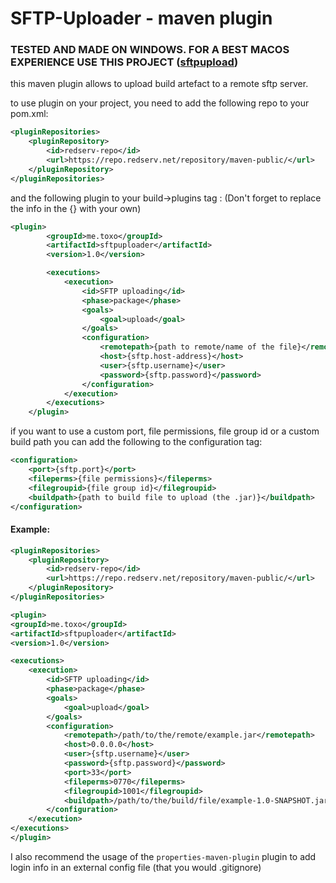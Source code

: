 # SFTP-Uploader - maven plugin

### **TESTED AND MADE ON WINDOWS. FOR A BEST MACOS EXPERIENCE USE THIS PROJECT ([sftpupload](https://github.com/Mrredstone5230/sftp-upload))**

this maven plugin allows to upload build artefact to a remote sftp server.

to use plugin on your project, you need to add the following repo to your pom.xml:

```xml
<pluginRepositories>
    <pluginRepository>
        <id>redserv-repo</id>
        <url>https://repo.redserv.net/repository/maven-public/</url>
    </pluginRepository>
</pluginRepositories>
```
and the following plugin to your build->plugins tag :  (Don't forget to replace the info in the  {} with your own)
```xml
<plugin>
        <groupId>me.toxo</groupId>
        <artifactId>sftpuploader</artifactId>
        <version>1.0</version>

        <executions>
            <execution>
                <id>SFTP uploading</id>
                <phase>package</phase>
                <goals>
                    <goal>upload</goal>
                </goals>
                <configuration>
                    <remotepath>{path to remote/name of the file}</remotepath>
                    <host>{sftp.host-address}</host>
                    <user>{sftp.username}</user>
                    <password>{sftp.password}</password>
                </configuration>
            </execution>
        </executions>
    </plugin>
```

if you want to use a custom port, file permissions, file group id or a custom build path you can add the following to the configuration tag:
```xml
<configuration>
    <port>{sftp.port}</port>
    <fileperms>{file permissions}</fileperms>
    <filegroupid>{file group id}</filegroupid>
    <buildpath>{path to build file to upload (the .jar)}</buildpath>
</configuration>
```

#### Example:
```xml
<pluginRepositories>
    <pluginRepository>
        <id>redserv-repo</id>
        <url>https://repo.redserv.net/repository/maven-public/</url>
    </pluginRepository>
</pluginRepositories>

<plugin>
<groupId>me.toxo</groupId>
<artifactId>sftpuploader</artifactId>
<version>1.0</version>

<executions>
    <execution>
        <id>SFTP uploading</id>
        <phase>package</phase>
        <goals>
            <goal>upload</goal>
        </goals>
        <configuration>
            <remotepath>/path/to/the/remote/example.jar</remotepath>
            <host>0.0.0.0</host>
            <user>{sftp.username}</user>
            <password>{sftp.password}</password>
            <port>33</port>
            <fileperms>0770</fileperms>
            <filegroupid>1001</filegroupid>
            <buildpath>/path/to/the/build/file/example-1.0-SNAPSHOT.jar</buildpath>
        </configuration>
    </execution>
</executions>
</plugin>
```

I also recommend the usage of the `properties-maven-plugin` plugin to add login info in an external config file (that you would .gitignore)